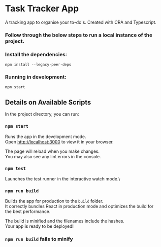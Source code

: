 # Task Tracker App
A tracking app to organise your to-do's. Created with CRA and Typescript.

### Follow through the below steps to run a local instance of the project.
### Install the dependencies:

`npm install --legacy-peer-deps`

### Running in development:

`npm start`

## Details on Available Scripts

In the project directory, you can run:

### `npm start`

Runs the app in the development mode.\
Open [http://localhost:3000](http://localhost:3000) to view it in your browser.

The page will reload when you make changes.\
You may also see any lint errors in the console.

### `npm test`

Launches the test runner in the interactive watch mode.\

### `npm run build`

Builds the app for production to the `build` folder.\
It correctly bundles React in production mode and optimizes the build for the best performance.

The build is minified and the filenames include the hashes.\
Your app is ready to be deployed!


### `npm run build` fails to minify

